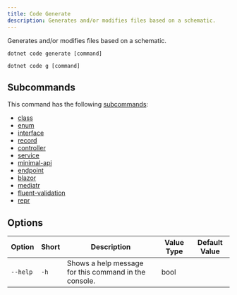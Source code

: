 ```yaml
---
title: Code Generate
description: Generates and/or modifies files based on a schematic.
---
```


Generates and/or modifies files based on a schematic.

```
dotnet code generate [command]
```
``` 
dotnet code g [command]
```
## Subcommands
This command has the following [subcommands](#subcommands):
- [class](../class)
- [enum](../enum)
- [interface](../interface)
- [record](../record)
- [controller](../controller)
- [service](../service)
- [minimal-api](../minimal-api)
- [endpoint](../endpoint)
- [blazor](../blazor)
- [mediatr](../mediatr)
- [fluent-validation](../fluent-validation)
- [repr](../repr)

## Options
| Option | Short | Description | Value Type | Default Value |
| ------ | ----- | ----------- | ---------- | ------------- |
| `--help` | `-h`| Shows a help message for this command in the console. | bool | |
<!-- 
## Generate Commands
### Class
```
dotnet code generate class <name> <extends> <implements...> [options]
```
```
dotnet code generate c <name> <extends> <implements...> [options]
```
Creates a new, generic class definition in the given project.

#### Parameters
| Parameter | Description | Value Type |
| --------- | ----------- | ---------- |
| `name`| The name of the new class. | `string` |
| `extends` | The name of the base class. | `string` |
| `implements` | The names of the interfaces. | `IEnumerable<string>` |

#### Options
| Option | Short | Description | Value Type | Default |
| ------ | ----- | ----------- | ---------- | ------- |
| `--abstract` | `-a` | abstract class | bool | false |
| `--sealed` | `-s` | seald class | bool | false |
| `--path` | `-p` | The path of the file. | string | |
| `--help` | `-h` |  Shows help text. | bool | |

### Enum
```
dotnet code generate enum <name> [options]
```
```
dotnet code generate e <name> [options]
```
Creates a new, generic enum definition in the given project.

#### Parameters
| Parameter | Description | Value Type |
| --------- | ----------- | ---------- |
| `name`| The name of the new enum. | `string` |

#### Options
| Option | Short | Description | Value Type | Default |
| ------ | ----- | ----------- | ---------- | ------- |
| `--path` | `-p` | The path of the file. | string | |
| `--help` | `-h` |  Shows help text. | bool | |

### Interface
```
dotnet code generate interface <name> <extends...> [options]
```
```
dotnet code generate i <name> <extends...> [options]
```
Creates a new, generic interface definition in the given project.

#### Parameters
| Parameter | Description | Value Type |
| --------- | ----------- | ---------- |
| `name`| The name of the new class. | `string` |
| `extends` | The names of the base interfaces. | `IEnumerable<string>` |

#### Options
| Option | Short | Description | Value Type | Default |
| ------ | ----- | ----------- | ---------- | ------- |
| `--prefix` | `-x` | The name prefix for the interface. | bool | false |
| `--path` | `-p` | The path of the file. | string | |
| `--help` | `-h` |  Shows help text. | bool | |

### Record
```
dotnet code generate record <name> <extends> <implements...> [options]
```
```
dotnet code generate r <name> <extends> <implements...> [options]
```
Creates a new, generic record definition in the given project.

#### Parameters
| Parameter | Description | Value Type |
| --------- | ----------- | ---------- |
| `name`| The name of the new record. | `string` |
| `extends` | The name of the base record. | `string` |
| `implements` | The names of the interfaces. | `IEnumerable<string>` |

#### Options
| Option | Short | Description | Value Type | Default |
| ------ | ----- | ----------- | ---------- | ------- |
| `--path` | `-p` | The path of the file. | string | |
| `--help` | `-h` |  Shows help text. | bool | |

### Controller
```
dotnet code generate controller <name> [options]
```
```
dotnet code generate ct <name> [options]
```
Creates a new, generic controller definition in the given project.

#### Parameters
| Parameter | Description | Value Type |
| --------- | ----------- | ---------- |
| `name`| The name of the new controller. | `string` |

#### Options
| Option | Short | Description | Value Type | Default |
| ------ | ----- | ----------- | ---------- | ------- |
| `--path` | `-p` | The path of the file. | string | |
| `--help` | `-h` |  Shows help text. | bool | |

### Service
```
dotnet code generate service <name> <extends> <implements...> [options]
```
```
dotnet code generate s <name> <extends> <implements...> [options]
```
Creates a new, generic service definition in the given project.

#### Parameters
| Parameter | Description | Value Type |
| --------- | ----------- | ---------- |
| `name`| The name of the new service. | `string` |
| `extends` | The name of the base service. | `string` |
| `implements` | The names of the interfaces. | `IEnumerable<string>` |

#### Options
| Option | Short | Description | Value Type | Default |
| ------ | ----- | ----------- | ---------- | ------- |
| `--abstract` | `-a` | abstract service | bool | false |
| `--sealed` | `-s` | seald service | bool | false |
| `--path` | `-p` | The path of the file. | string | |
| `--help` | `-h` |  Shows help text. | bool | |

### Minimal API
```
dotnet code generate minimal-api <name> [options]
```
```
dotnet code generate ma <name> [options]
```
Creates a new, generic minimal api definition in the given project.

#### Parameters
| Parameter | Description | Value Type |
| --------- | ----------- | ---------- |
| `name`| The name of the new minimal api. | `string` |

#### Options
| Option | Short | Description | Value Type | Default |
| ------ | ----- | ----------- | ---------- | ------- |
| `--path` | `-p` | The path of the file. | string | |
| `--help` | `-h` |  Shows help text. | bool | |

### Endpoint
```
dotnet code generate endpoint <name> [options]
```
```
dotnet code generate ep <name> [options]
```
Creates a new, generic carter endpoint definition in the given project.

#### Parameters
| Parameter | Description | Value Type |
| --------- | ----------- | ---------- |
| `name`| The name of the new endpoint. | `string` |

#### Options
| Option | Short | Description | Value Type | Default |
| ------ | ----- | ----------- | ---------- | ------- |
| `--path` | `-p` | The path of the file. | string | |
| `--help` | `-h` |  Shows help text. | bool | | -->
